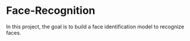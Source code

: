 # Face-Recognition
In this project, the goal is to build a face identification model to recognize faces.
